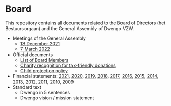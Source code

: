 # Board

This repository contains all documents related to the Board of Directors (het Bestuursorgaan) and the General Assembly of Dwengo VZW.

- Meetings of the General Assembly
  - [13 December 2021](./Reports/20211213-General-Assembly.md)
  - [7 March 2022](./Reports/20220307-General-Assembly.md)
- Official documents
  - [List of Board Members](./Official/Board-Members.md)
  - [Charity recognition for tax-friendly donations](./Official/GoedDoel-Erkenning.pdf)
  - [Child protection policy](./Official/Child-Protection-Policy.pdf)
- Financial statements: [2021](./Financial/2021.pdf), [2020](./Financial/2020.pdf), [2019](./Financial/2019.pdf), [2018](./Financial/2018.pdf), [2017](./Financial/2017.pdf), [2016](./Financial/2016.pdf), [2015](./Financial/2015.pdf), [2014](./Financial/2014.pdf), [2013](./Financial/2013.pdf), [2012](./Financial/2012.pdf), [2011](./Financial/2011.pdf), [2010](./Financial/2010.pdf), [2009](./Financial/2009.pdf)
- Standard text
  - Dwengo in 5 sentences
  - Dwengo vision / mission statement

